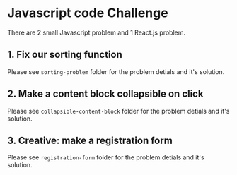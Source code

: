 # Javascript code Challenge
 
 There are 2 small Javascript problem and 1 React.js problem.
 
 ## 1. Fix our sorting function
 Please see ```sorting-problem``` folder for the problem detials and it's solution.
 
 
 ## 2. Make a content block collapsible on click
 Please see ```collapsible-content-block``` folder for the problem detials and it's solution.
  
 
 ## 3. Creative: make a registration form
 Please see ```registration-form``` folder for the problem detials and it's solution.